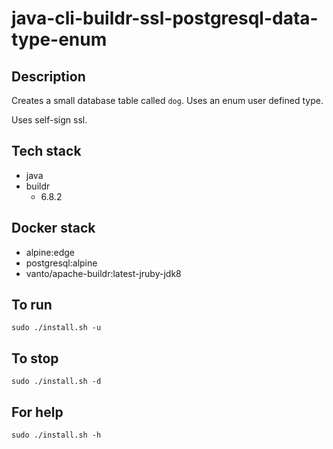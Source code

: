 # java-cli-buildr-ssl-postgresql-data-type-enum

## Description
Creates a small database table
called `dog`. Uses an enum user defined type.

Uses self-sign ssl.

## Tech stack
- java
- buildr
  - 6.8.2

## Docker stack
- alpine:edge
- postgresql:alpine
- vanto/apache-buildr:latest-jruby-jdk8

## To run
`sudo ./install.sh -u`

## To stop
`sudo ./install.sh -d`

## For help
`sudo ./install.sh -h`
